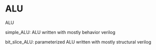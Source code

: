 # ALU
ALU

simple_ALU: ALU written with mostly behavior verilog

bit_slice_ALU: parameterized ALU written with mostly structural verilog
